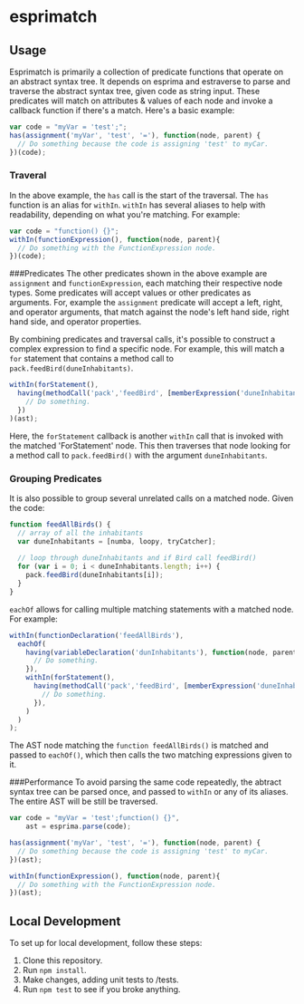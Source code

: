 # esprimatch

## Usage
Esprimatch is primarily a collection of predicate functions that operate on an abstract syntax tree.
It depends on esprima and estraverse to parse and traverse the abstract syntax tree, given code as
string input. These predicates will match on attributes & values of each node and invoke a callback
function if there's a match. Here's a basic example:

```javascript
var code = "myVar = 'test';";
has(assignment('myVar', 'test', '='), function(node, parent) {
  // Do something because the code is assigning 'test' to myCar.
})(code);
```

### Traveral
In the above example, the `has` call is the start of the traversal. The `has` function is an alias
for `withIn`. `withIn` has several aliases to help with readability, depending on what you're
matching. For example:

```javascript
var code = "function() {}";
withIn(functionExpression(), function(node, parent){
  // Do something with the FunctionExpression node.
})(code);
```

###Predicates
The other predicates shown in the above example are `assignment` and `functionExpression`, each
matching their respective node types. Some predicates will accept values or other predicates as
arguments. For, example the `assignment` predicate will accept a left, right, and operator
arguments, that match against the node's left hand side, right hand side, and operator properties.

By combining predicates and traversal calls, it's possible to construct a complex expression to find
a specific node. For example, this will match a `for` statement that contains a method call to
`pack.feedBird(duneInhabitants)`.

```javascript
withIn(forStatement(),
  having(methodCall('pack','feedBird', [memberExpression('duneInhabitants')]), function(node) {
    // Do something.
  })
)(ast);
```

Here, the `forStatement` callback is another `withIn` call that is invoked with the matched
'ForStatement' node. This then traverses that node looking for a method call to `pack.feedBird()`
with the argument `duneInhabitants`.

### Grouping Predicates
It is also possible to group several unrelated calls on a matched node. Given the code:

```javascript
function feedAllBirds() {
  // array of all the inhabitants
  var duneInhabitants = [numba, loopy, tryCatcher];
  
  // loop through duneInhabitants and if Bird call feedBird()
  for (var i = 0; i < duneInhabitants.length; i++) {
    pack.feedBird(duneInhabitants[i]);
  }
}
```

`eachOf` allows for calling multiple matching statements with a matched node. For example:
```javascript
withIn(functionDeclaration('feedAllBirds'),
  eachOf(
    having(variableDeclaration('dunInhabitants'), function(node, parent) {
      // Do something.
    }),
    withIn(forStatement(),
      having(methodCall('pack','feedBird', [memberExpression('duneInhabitants', identifier('i'))]), function(node) {
        // Do something.
      }),
    )
  )
);
```

The AST node matching the `function feedAllBirds()` is matched and passed to `eachOf()`, which then
calls the two matching expressions given to it.

###Performance
To avoid parsing the same code repeatedly, the abtract syntax tree can be parsed once, and passed to
`withIn` or any of its aliases. The entire AST will be still be traversed.

```javascript
var code = "myVar = 'test';function() {}",
    ast = esprima.parse(code);

has(assignment('myVar', 'test', '='), function(node, parent) {
  // Do something because the code is assigning 'test' to myCar.
})(ast);

withIn(functionExpression(), function(node, parent){
  // Do something with the FunctionExpression node.
})(ast);
```

## Local Development
To set up for local development, follow these steps:
 1. Clone this repository.
 2. Run `npm install`.
 3. Make changes, adding unit tests to /tests.
 4. Run `npm test` to see if you broke anything.
